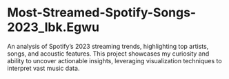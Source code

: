 # Most-Streamed-Spotify-Songs-2023_Ibk.Egwu
An analysis of Spotify’s 2023 streaming trends, highlighting top artists, songs, and acoustic features. This project showcases my curiosity and ability to uncover actionable insights, leveraging visualization techniques to interpret vast music data.
